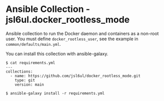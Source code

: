 # Ansible Collection - jsl6ul.docker_rootless_mode

Ansible collection to run the Docker daemon and containers as a non-root user.
You must define `docker_rootless_user`, see the example in `common/defaults/main.yml`.

You can install this collection with ansible-galaxy.

```
$ cat requirements.yml
---
collections:
  - name: https://github.com/jsl6ul/docker_rootless_mode.git
    type: git
    version: main

$ ansible-galaxy install -r requirements.yml
```
